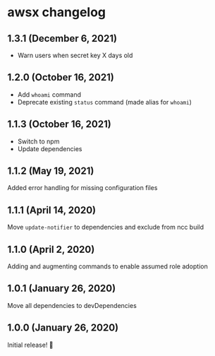 # awsx changelog

## 1.3.1 (December 6, 2021)

- Warn users when secret key X days old

## 1.2.0 (October 16, 2021)

- Add `whoami` command
- Deprecate existing `status` command (made alias for `whoami`)

## 1.1.3 (October 16, 2021)

- Switch to npm
- Update dependencies

## 1.1.2 (May 19, 2021)

Added error handling for missing configuration files

## 1.1.1 (April 14, 2020)

Move `update-notifier` to dependencies and exclude from ncc build

## 1.1.0 (April 2, 2020)

Adding and augmenting commands to enable assumed role adoption

## 1.0.1 (January 26, 2020)

Move all dependencies to devDependencies

## 1.0.0 (January 26, 2020)

Initial release! :tada:

